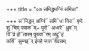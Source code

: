 +++
title = "०७ समिद्धमग्निं समिधा"

+++
स᳓मिद्धम् अग्निं᳓ समि᳓धा गिरा᳓ गृणे  
शु᳓चिम् पवाक᳓म्+ पुरो᳓ अध्वरे᳓ ध्रुव᳓म्  
वि᳓प्रं हो᳓तारम् पुरुवा᳓रम् अद्रु᳓हं  
कविं᳓ सुम्नइ᳓र् ईमहे जात᳓वेदसम्